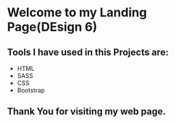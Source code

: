 # Welcome to my Landing Page(DEsign 6)
## Tools I have used in this Projects are:
- HTML
- SASS
- CSS
- Bootstrap
## Thank You for visiting my web page. 